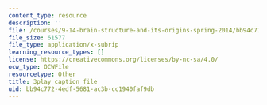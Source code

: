 ```yaml
---
content_type: resource
description: ''
file: /courses/9-14-brain-structure-and-its-origins-spring-2014/bb94c7724edf5681ac3bcc1940faf9db_555111.vtt
file_size: 61577
file_type: application/x-subrip
learning_resource_types: []
license: https://creativecommons.org/licenses/by-nc-sa/4.0/
ocw_type: OCWFile
resourcetype: Other
title: 3play caption file
uid: bb94c772-4edf-5681-ac3b-cc1940faf9db
---
```

